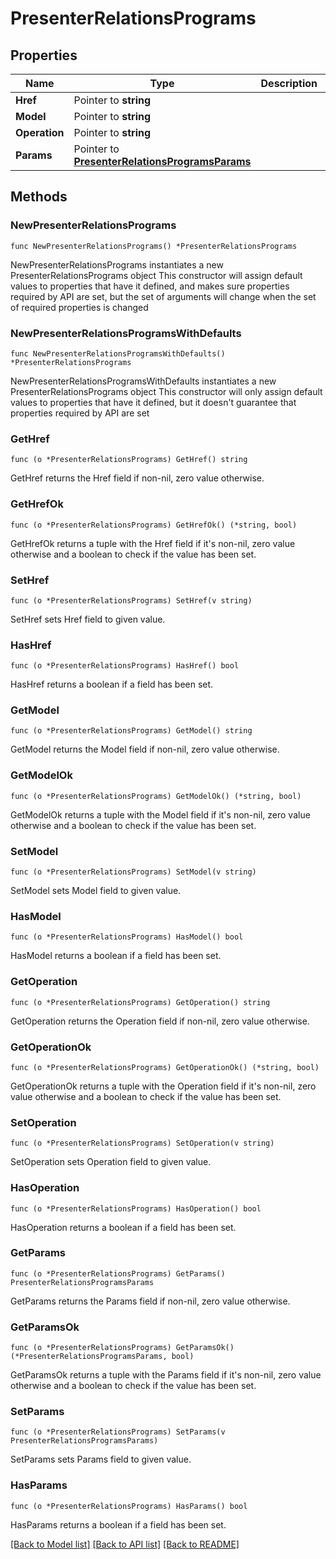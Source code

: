 # PresenterRelationsPrograms

## Properties

Name | Type | Description | Notes
------------ | ------------- | ------------- | -------------
**Href** | Pointer to **string** |  | [optional] 
**Model** | Pointer to **string** |  | [optional] 
**Operation** | Pointer to **string** |  | [optional] 
**Params** | Pointer to [**PresenterRelationsProgramsParams**](PresenterRelationsProgramsParams.md) |  | [optional] 

## Methods

### NewPresenterRelationsPrograms

`func NewPresenterRelationsPrograms() *PresenterRelationsPrograms`

NewPresenterRelationsPrograms instantiates a new PresenterRelationsPrograms object
This constructor will assign default values to properties that have it defined,
and makes sure properties required by API are set, but the set of arguments
will change when the set of required properties is changed

### NewPresenterRelationsProgramsWithDefaults

`func NewPresenterRelationsProgramsWithDefaults() *PresenterRelationsPrograms`

NewPresenterRelationsProgramsWithDefaults instantiates a new PresenterRelationsPrograms object
This constructor will only assign default values to properties that have it defined,
but it doesn't guarantee that properties required by API are set

### GetHref

`func (o *PresenterRelationsPrograms) GetHref() string`

GetHref returns the Href field if non-nil, zero value otherwise.

### GetHrefOk

`func (o *PresenterRelationsPrograms) GetHrefOk() (*string, bool)`

GetHrefOk returns a tuple with the Href field if it's non-nil, zero value otherwise
and a boolean to check if the value has been set.

### SetHref

`func (o *PresenterRelationsPrograms) SetHref(v string)`

SetHref sets Href field to given value.

### HasHref

`func (o *PresenterRelationsPrograms) HasHref() bool`

HasHref returns a boolean if a field has been set.

### GetModel

`func (o *PresenterRelationsPrograms) GetModel() string`

GetModel returns the Model field if non-nil, zero value otherwise.

### GetModelOk

`func (o *PresenterRelationsPrograms) GetModelOk() (*string, bool)`

GetModelOk returns a tuple with the Model field if it's non-nil, zero value otherwise
and a boolean to check if the value has been set.

### SetModel

`func (o *PresenterRelationsPrograms) SetModel(v string)`

SetModel sets Model field to given value.

### HasModel

`func (o *PresenterRelationsPrograms) HasModel() bool`

HasModel returns a boolean if a field has been set.

### GetOperation

`func (o *PresenterRelationsPrograms) GetOperation() string`

GetOperation returns the Operation field if non-nil, zero value otherwise.

### GetOperationOk

`func (o *PresenterRelationsPrograms) GetOperationOk() (*string, bool)`

GetOperationOk returns a tuple with the Operation field if it's non-nil, zero value otherwise
and a boolean to check if the value has been set.

### SetOperation

`func (o *PresenterRelationsPrograms) SetOperation(v string)`

SetOperation sets Operation field to given value.

### HasOperation

`func (o *PresenterRelationsPrograms) HasOperation() bool`

HasOperation returns a boolean if a field has been set.

### GetParams

`func (o *PresenterRelationsPrograms) GetParams() PresenterRelationsProgramsParams`

GetParams returns the Params field if non-nil, zero value otherwise.

### GetParamsOk

`func (o *PresenterRelationsPrograms) GetParamsOk() (*PresenterRelationsProgramsParams, bool)`

GetParamsOk returns a tuple with the Params field if it's non-nil, zero value otherwise
and a boolean to check if the value has been set.

### SetParams

`func (o *PresenterRelationsPrograms) SetParams(v PresenterRelationsProgramsParams)`

SetParams sets Params field to given value.

### HasParams

`func (o *PresenterRelationsPrograms) HasParams() bool`

HasParams returns a boolean if a field has been set.


[[Back to Model list]](../README.md#documentation-for-models) [[Back to API list]](../README.md#documentation-for-api-endpoints) [[Back to README]](../README.md)


